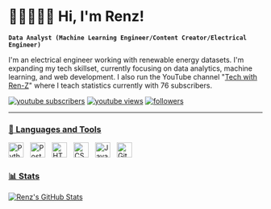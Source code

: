 <!-- Bio -->
# 👨‍💻👨🏻‍🔬 Hi, I'm Renz!

**`Data Analyst (Machine Learning Engineer/Content Creator/Electrical Engineer)`**

I'm an electrical engineer working with renewable energy datasets. I'm expanding my tech skillset, currently focusing on data analytics, machine learning, and web development. I also run the YouTube channel "[Tech with Ren-Z](https://www.youtube.com/channel/UCsDobvS6DS9Yk1KJHd8K22A)" where I teach statistics currently with 76 subscribers.

   <p align="left">
      <a href="https://www.youtube.com/TechwithRen-Z?sub_confirmation=1">
         <img alt="youtube subscribers" title="Subscribe to my YouTube channel" src="https://custom-icon-badges.demolab.com/youtube/channel/subscribers/UCsDobvS6DS9Yk1KJHd8K22A?color=%23E05D44&label=SUBSCRIBE&logo=video&logoColor=white&style=for-the-badge&labelColor=CE4630"/></a> 
      <a href="https://www.youtube.com/c/TechwithRen-Z">
         <img alt="youtube views" title="YouTube views" src="https://custom-icon-badges.demolab.com/youtube/channel/views/UCsDobvS6DS9Yk1KJHd8K22A?color=%23E1AD0E&logo=eye&logoColor=white&style=for-the-badge&labelColor=C79600"/></a>
      <a href="https://github.com/techWithRenZ?tab=followers">
         <img alt="followers" title="Follow me on Github" src="https://custom-icon-badges.demolab.com/github/followers/techWithRenZ?color=236ad3&labelColor=1155ba&style=for-the-badge&logo=person-add&label=Follow&logoColor=white"/>
   </p>

---

### 🧰 Languages and Tools

<img align="left" alt="Python" width="30px" style="padding-right:10px;" src="https://cdn.jsdelivr.net/gh/devicons/devicon/icons/python/python-plain.svg" />
<img align="left" alt="PostgreSQL" width="30px" style="padding-right:10px;" src="https://cdn.jsdelivr.net/gh/devicons/devicon/icons/postgresql/postgresql-plain.svg" />
<img align="left" alt="HTML" width="30px" style="padding-right:10px;" src="https://cdn.jsdelivr.net/gh/devicons/devicon/icons/html5/html5-plain.svg" />
<img align="left" alt="CSS" width="30px" style="padding-right:10px;" src="https://cdn.jsdelivr.net/gh/devicons/devicon/icons/css3/css3-plain.svg" />
<img align="left" alt="JavaScript" width="30px" style="padding-right:10px;" src="https://cdn.jsdelivr.net/gh/devicons/devicon/icons/javascript/javascript-plain.svg" />
<img align="left" alt="GitHub" width="30px" style="padding-right:10px;" src="https://cdn.jsdelivr.net/gh/devicons/devicon/icons/github/github-original.svg" />
<br />

#

### 📊 Stats

![Renz's GitHub Stats](https://github-readme-stats.vercel.app/api?username=techWithRenZ&show_icons=true&theme=gruvbox)

<!-- ![GitHub Streak](https://streak-stats.demolab.com?user=techWithRenZ&theme=gruvbox&border_radius=4.5) -->

#
